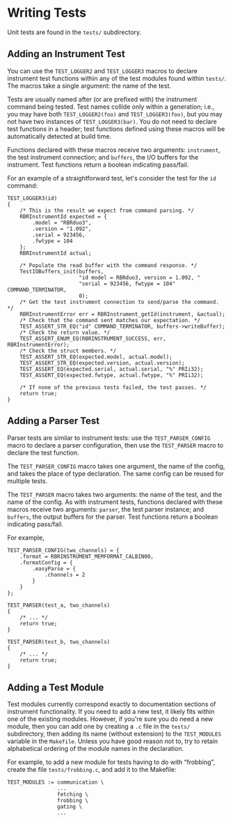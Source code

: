 # Writing Tests

Unit tests are found
in the `tests/` subdirectory.

## Adding an Instrument Test

You can use the `TEST_LOGGER2` and `TEST_LOGGER3` macros
to declare instrument test functions
within any of the test modules
found within `tests/`.
The macros take a single argument:
the name of the test.

Tests are usually named after (or are prefixed with)
the instrument command being tested.
Test names collide only within a generation;
i.e., you may have both `TEST_LOGGER2(foo)`
and `TEST_LOGGER3(foo)`,
but you may not have two instances
of `TEST_LOGGER3(bar)`.
You do not need to declare test functions
in a header;
test functions defined
using these macros
will be automatically detected
at build time.

Functions declared with these macros
receive two arguments:
`instrument`, the test instrument connection;
and `buffers`, the I/O buffers for the instrument.
Test functions return a boolean indicating pass/fail.

For an example of a straightforward test,
let's consider the test for the `id` command:

~~~{.c}
TEST_LOGGER3(id)
{
    /* This is the result we expect from command parsing. */
    RBRInstrumentId expected = {
        .model = "RBRduo3",
        .version = "1.092",
        .serial = 923456,
        .fwtype = 104
    };
    RBRInstrumentId actual;

    /* Populate the read buffer with the command response. */
    TestIOBuffers_init(buffers,
                       "id model = RBRduo3, version = 1.092, "
                       "serial = 923456, fwtype = 104" COMMAND_TERMINATOR,
                       0);
    /* Get the test instrument connection to send/parse the command. */
    RBRInstrumentError err = RBRInstrument_getId(instrument, &actual);
    /* Check that the command sent matches our expectation. */
    TEST_ASSERT_STR_EQ("id" COMMAND_TERMINATOR, buffers->writeBuffer);
    /* Check the return value. */
    TEST_ASSERT_ENUM_EQ(RBRINSTRUMENT_SUCCESS, err, RBRInstrumentError);
    /* Check the struct members. */
    TEST_ASSERT_STR_EQ(expected.model, actual.model);
    TEST_ASSERT_STR_EQ(expected.version, actual.version);
    TEST_ASSERT_EQ(expected.serial, actual.serial, "%" PRIi32);
    TEST_ASSERT_EQ(expected.fwtype, actual.fwtype, "%" PRIi32);

    /* If none of the previous tests failed, the test passes. */
    return true;
}
~~~

## Adding a Parser Test

Parser tests are similar to instrument tests:
use the `TEST_PARSER_CONFIG` macro
to declare a parser configuration,
then use the `TEST_PARSER` macro
to declare the test function.

The `TEST_PARSER_CONFIG` macro takes one argument,
the name of the config,
and takes the place of type declaration.
The same config can be reused
for multiple tests.

The `TEST_PARSER` macro takes two arguments:
the name of the test, and the name of the config.
As with instrument tests,
functions declared with these macros
receive two arguments:
`parser`, the test parser instance;
and `buffers`, the output buffers for the parser.
Test functions return a boolean indicating pass/fail.

For example,

~~~{.c}
TEST_PARSER_CONFIG(two_channels) = {
    .format = RBRINSTRUMENT_MEMFORMAT_CALBIN00,
    .formatConfig = {
        .easyParse = {
            .channels = 2
        }
    }
};

TEST_PARSER(test_a, two_channels)
{
    /* ... */
    return true;
}

TEST_PARSER(test_b, two_channels)
{
    /* ... */
    return true;
}
~~~


## Adding a Test Module

Test modules currently correspond exactly
to documentation sections of instrument functionality.
If you need to add a new test,
it likely fits within one of the existing modules.
However, if you're sure you do need a new module,
then you can add one
by creating a `.c` file in the `tests/` subdirectory,
then adding its name (without extension)
to the `TEST_MODULES` variable in the `Makefile`.
Unless you have good reason not to,
try to retain alphabetical ordering
of the module names in the declaration.

For example,
to add a new module
for tests having to do with “frobbing”,
create the file `tests/frobbing.c`,
and add it to the Makefile:

~~~
TEST_MODULES := communication \
                ...
                fetching \
                frobbing \
                gating \
                ...
~~~
